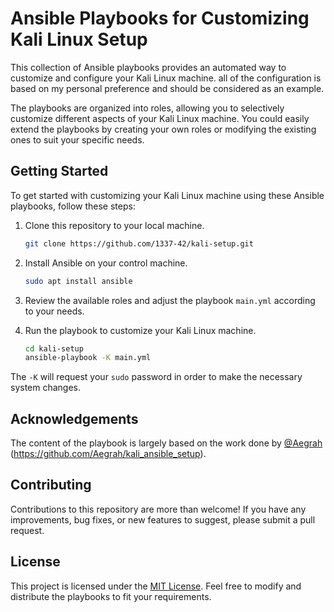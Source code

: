 # Ansible Playbooks for Customizing Kali Linux Setup

This collection of Ansible playbooks provides an automated  way to customize and configure your Kali Linux machine. all of the configuration is based on my personal preference and should be considered as an example.

The playbooks are organized into roles, allowing you to selectively customize different aspects of your Kali Linux machine. You could easily extend the playbooks by creating your own roles or modifying the existing ones to suit your specific needs.

## Getting Started

To get started with customizing your Kali Linux machine using these Ansible playbooks, follow these steps:

1. Clone this repository to your local machine.
   ```bash
   git clone https://github.com/1337-42/kali-setup.git
   ```

2. Install Ansible on your control machine.
   ```bash
   sudo apt install ansible
   ```

3. Review the available roles and adjust the playbook `main.yml` according to your needs.

4. Run the playbook to customize your Kali Linux machine.
   ```bash
   cd kali-setup
   ansible-playbook -K main.yml
   ```
The `-K` will request your `sudo` password in order to make the necessary system changes.

## Acknowledgements

The content of the playbook is largely based on the work done by [@Aegrah](https://github.com/Aegrah/) (https://github.com/Aegrah/kali_ansible_setup).

## Contributing

Contributions to this repository are more than welcome! If you have any improvements, bug fixes, or new features to suggest, please submit a pull request. 

## License

This project is licensed under the [MIT License](LICENSE.md). Feel free to modify and distribute the playbooks to fit your requirements.


